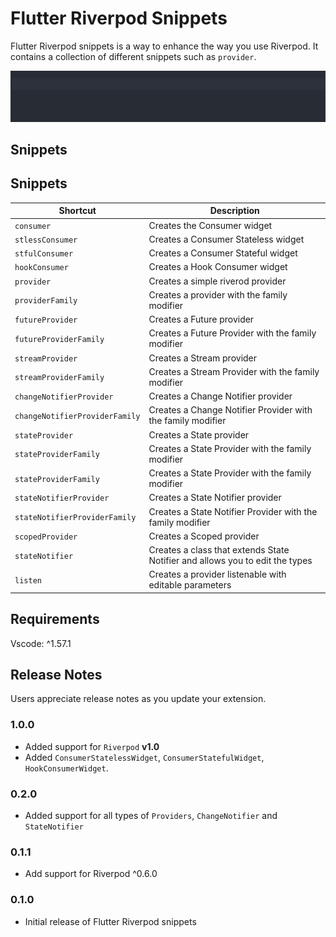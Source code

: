 # Flutter Riverpod Snippets

Flutter Riverpod snippets is a way to enhance the way you use Riverpod. It contains a collection of different
snippets such as `provider`.

![greetingProviderGif](gifs/greetingProvider.gif)

## Snippets

## Snippets

| Shortcut                       | Description                                                                  |
| ------------------------------ | ---------------------------------------------------------------------------- |
| `consumer`                     | Creates the Consumer widget                                                  |
| `stlessConsumer`               | Creates a Consumer Stateless widget                                          |
| `stfulConsumer`                | Creates a Consumer Stateful widget                                           |
| `hookConsumer`                 | Creates a Hook Consumer widget                                               |
| `provider`                     | Creates a simple riverod provider                                            |
| `providerFamily`               | Creates a provider with the family modifier                                  |
| `futureProvider`               | Creates a Future provider                                                    |
| `futureProviderFamily`         | Creates a Future Provider with the family modifier                           |
| `streamProvider`               | Creates a Stream provider                                                    |
| `streamProviderFamily`         | Creates a Stream Provider with the family modifier                           |
| `changeNotifierProvider`       | Creates a Change Notifier provider                                           |
| `changeNotifierProviderFamily` | Creates a Change Notifier Provider with the family modifier                  |
| `stateProvider`                | Creates a State provider                                                     |
| `stateProviderFamily`          | Creates a State Provider with the family modifier                            |
| `stateProviderFamily`          | Creates a State Provider with the family modifier                            |
| `stateNotifierProvider`        | Creates a State Notifier provider                                            |
| `stateNotifierProviderFamily`  | Creates a State Notifier Provider with the family modifier                   |
| `scopedProvider`               | Creates a Scoped provider                                                    |
| `stateNotifier`                | Creates a class that extends State Notifier and allows you to edit the types |
| `listen`                       | Creates a provider listenable with editable parameters                       |

## Requirements

Vscode: ^1.57.1

## Release Notes

Users appreciate release notes as you update your extension.

### 1.0.0

- Added support for `Riverpod` **v1.0**
- Added `ConsumerStatelessWidget`, `ConsumerStatefulWidget`, `HookConsumerWidget`.

### 0.2.0

- Added support for all types of `Providers`, `ChangeNotifier` and `StateNotifier`

### 0.1.1

- Add support for Riverpod ^0.6.0

### 0.1.0

- Initial release of Flutter Riverpod snippets
